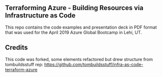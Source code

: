 ## Terraforming Azure - Building Resources via Infrastructure as Code


This repo contains the code examples and presentation deck in PDF format that was used for
the April 2019 Azure Global Bootcamp in Lehi, UT. 

## Credits

This code was forked, some elements refactored but drew structure from tombuildsstuff rep:
https://github.com/tombuildsstuff/infra-as-code-terraform-azure
